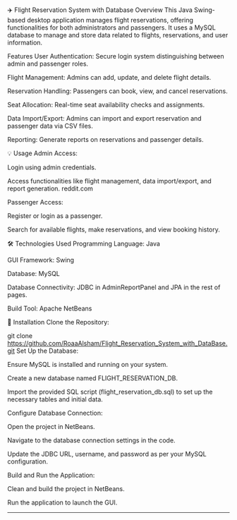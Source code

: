 ✈️ Flight Reservation System with Database
Overview
This Java Swing-based desktop application manages flight reservations, offering functionalities for both administrators and passengers.
It uses a MySQL database to manage and store data related to flights, reservations, and user information.

Features
User Authentication: Secure login system distinguishing between admin and passenger roles.

Flight Management: Admins can add, update, and delete flight details.

Reservation Handling: Passengers can book, view, and cancel reservations.

Seat Allocation: Real-time seat availability checks and assignments.

Data Import/Export: Admins can import and export reservation and passenger data via CSV files.

Reporting: Generate reports on reservations and passenger details.

💡 Usage
Admin Access:

Login using admin credentials.

Access functionalities like flight management, data import/export, and report generation.
reddit.com

Passenger Access:

Register or login as a passenger.

Search for available flights, make reservations, and view booking history.

🛠 Technologies Used
Programming Language: Java

GUI Framework: Swing

Database: MySQL

Database Connectivity: JDBC in AdminReportPanel and JPA in the rest of pages.

Build Tool: Apache NetBeans

🚀 Installation
Clone the Repository:

git clone https://github.com/RoaaAlsham/Flight_Reservation_System_with_DataBase.git
Set Up the Database:

Ensure MySQL is installed and running on your system.

Create a new database named FLIGHT_RESERVATION_DB.

Import the provided SQL script (flight_reservation_db.sql) to set up the necessary tables and initial data.

Configure Database Connection:

Open the project in NetBeans.

Navigate to the database connection settings in the code.

Update the JDBC URL, username, and password as per your MySQL configuration.

Build and Run the Application:

Clean and build the project in NetBeans.

Run the application to launch the GUI.

---
